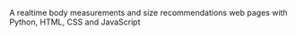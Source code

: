 A realtime body measurements and size recommendations web pages with Python, HTML, CSS and JavaScript 
